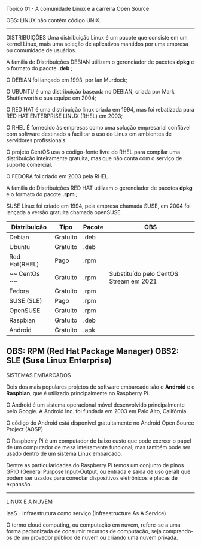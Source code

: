 Tópico 01 - A comunidade Linux e a carreira Open Source

OBS: LINUX não contém código UNIX.

-------------------
DISTRIBUIÇÕES
Uma distribuição Linux é um pacote que consiste em um kernel Linux, mais uma seleção de
aplicativos mantidos por uma empresa ou comunidade de usuários. 

A família de Distribuições DEBIAN utilizam o gerenciador de pacotes <B>dpkg</B> e o formato do pacote <b> .deb </b>;

O DEBIAN foi lançado em 1993, por Ian Murdock;

O UBUNTU é uma distribuição baseada no DEBIAN, criada por Mark Shuttleworth e sua equipe em 2004;

O RED HAT é uma distribuição linux criada em 1994, mas foi rebatizada para RED HAT ENTERPRISE LINUX (RHEL) em 2003;

O RHEL É fornecido às empresas como uma solução empresarial confiável com software destinado a facilitar o uso do Linux em ambientes de servidores profissionais.

O projeto CentOS usa o código-fonte livre do RHEL para compilar uma distribuição inteiramente gratuita, mas que não conta com o serviço de suporte comercial.

O FEDORA foi criado em 2003 pela RHEL.

A família de Distribuições RED HAT utilizam o gerenciador de pacotes <B>dpkg</B> e o formato do pacote <b> .rpm </b>;

SUSE Linux foi criado em 1994, pela empresa chamada SUSE, em 2004 foi lançada a versão gratuita chamada openSUSE.


|Distribuição  | Tipo      | Pacote| OBS
| -----------  |--         | ----- | ---
|Debian        | Gratuito  | .deb
|Ubuntu        | Gratuito  | .deb
|Red Hat(RHEL) | Pago      | .rpm
| ~~ CentOs  ~~| Gratuito  | .rpm  | Substituído pelo CentOS Stream em 2021
|Fedora        | Gratuito  | .rpm
|SUSE (SLE)    | Pago      | .rpm
|OpenSUSE      | Gratuito  | .rpm
|Raspbian      | Gratuito  | .deb
|Android       | Gratuito  | .apk


OBS: RPM (Red Hat Package Manager)
OBS2: SLE (Suse Linux Enterprise)
------------
SISTEMAS EMBARCADOS

 Dois dos mais populares projetos de software embarcado são o <b> Android</b> e o <b>Raspbian</b>, que é utilizado principalmente no Raspberry Pi.

O Android é um sistema operacional móvel desenvolvido principalmente pelo Google. A Android Inc. foi fundada em 2003 em Palo Alto, Califórnia.

O código do Android está disponível gratuitamente no Android Open Source Project (AOSP)

O Raspberry Pi é um computador de baixo custo que pode exercer o papel de um computador de mesa inteiramente funcional, mas também pode ser usado dentro de um sistema Linux embarcado. 

Dentre as particularidades do Raspberry Pi temos um conjunto de pinos GPIO (General Purpose Input-Output, ou entrada e saída de uso geral) que podem ser usados para conectar dispositivos eletrônicos e placas de expansão.

-----
LINUX E A NUVEM

IaaS - Infraestrutura como serviço (Infraestructure As A Service)

O termo cloud computing, ou computação em nuvem, refere-se a uma forma padronizada de consumir recursos de computação, seja comprando-os de um provedor público de nuvem ou criando uma nuvem privada. 

